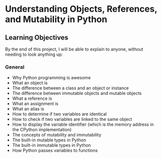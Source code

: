 # Understanding Objects, References, and Mutability in Python

## Learning Objectives

By the end of this project, I will be able to explain to anyone, without needing to look anything up:

### General
- Why Python programming is awesome
- What an object is
- The difference between a class and an object or instance
- The difference between immutable objects and mutable objects
- What a reference is
- What an assignment is
- What an alias is
- How to determine if two variables are identical
- How to check if two variables are linked to the same object
- How to display the variable identifier (which is the memory address in the CPython implementation)
- The concepts of mutability and immutability
- The built-in mutable types in Python
- The built-in immutable types in Python
- How Python passes variables to functions
